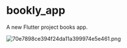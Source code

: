 # bookly_app

A new Flutter project books app.

![70e7898ce394f24da11a399974e5e461.png](https://imgg.io/images/2024/08/05/70e7898ce394f24da11a399974e5e461.png)
